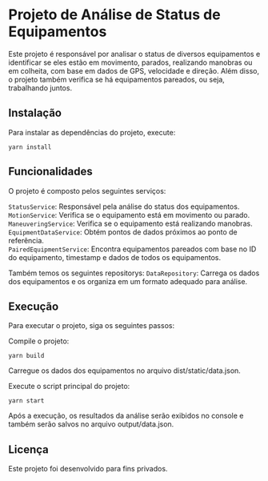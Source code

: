 # Projeto de Análise de Status de Equipamentos
Este projeto é responsável por analisar o status de diversos equipamentos e identificar se eles estão em movimento, parados, realizando manobras ou em colheita, com base em dados de GPS, velocidade e direção. Além disso, o projeto também verifica se há equipamentos pareados, ou seja, trabalhando juntos.

## Instalação
Para instalar as dependências do projeto, execute:

```
yarn install
```

## Funcionalidades
O projeto é composto pelos seguintes serviços:

`StatusService`: Responsável pela análise do status dos equipamentos.  
`MotionService`: Verifica se o equipamento está em movimento ou parado.  
`ManeuveringService`: Verifica se o equipamento está realizando manobras.  
`EquipmentDataService`: Obtém pontos de dados próximos ao ponto de referência.  
`PairedEquipmentService`: Encontra equipamentos pareados com base no ID do equipamento, timestamp e dados de todos os equipamentos.  

Também temos os seguintes repositorys:
`DataRepository`: Carrega os dados dos equipamentos e os organiza em um formato adequado para análise.  

## Execução
Para executar o projeto, siga os seguintes passos:

Compile o projeto:
```
yarn build
```

Carregue os dados dos equipamentos no arquivo dist/static/data.json.

Execute o script principal do projeto:

```
yarn start
```

Após a execução, os resultados da análise serão exibidos no console e também serão salvos no arquivo output/data.json.

## Licença
Este projeto foi desenvolvido para fins privados.
